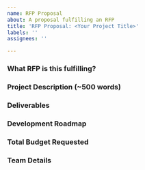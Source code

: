 ```yaml
---
name: RFP Proposal
about: A proposal fulfilling an RFP
title: 'RFP Proposal: <Your Project Title>'
labels: ''
assignees: ''

---
```


### What RFP is this fulfilling?
<!-- link to RFP in this repository -->

### Project Description (~500 words)

<!-- Please describe exactly what you are planning to build. Since this is a response to an RFP, make sure to address the request directly. If the RFP asked for new ideas, please describe those novel ideas. If the RFP provided a clear scope of work, please make sure to acknowledge that you will be addressing that scope of work with this project -->

### Deliverables

<!-- Please describe in details what your final deliverable for this project will be -->

### Development Roadmap

<!-- Please break up your development work into a clear set of milestones. For each milestone, please describe:
- The software functionality that we can expect after the completion of each milestone. This should be detailed enough that it can be used to ensure that the software meets the specification you outlined in the Deliverables.
- How many people will be working on each milestone and their roles
- The amount of funding required for each milestone
- How much time this milestone will take to achieve (using real dates) -->

### Total Budget Requested
<!-- Sum up the total requested budget across all milestones, and include that figure here. Also, please include a budget breakdown to specify how you are planning to spend these funds -->

### Team Details
<!-- Please describe your team background and expertise (including who specifically will be working on this RFP) and what makes you a good fit for completing this RFP including relevant links, past work, and existing repositories -->
